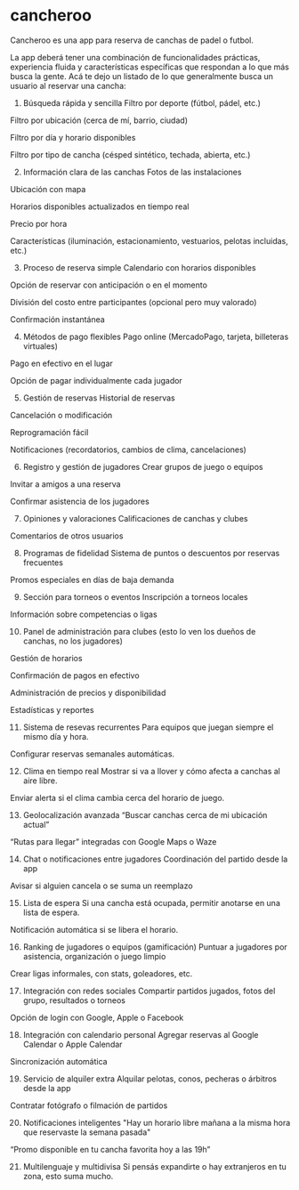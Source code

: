 # cancheroo
Cancheroo es una app para reserva de canchas de padel o futbol.

La app deberá tener una combinación de funcionalidades prácticas, experiencia fluida y características específicas que respondan a lo que más busca la gente. Acá te dejo un listado de lo que generalmente busca un usuario al reservar una cancha:

1. Búsqueda rápida y sencilla
Filtro por deporte (fútbol, pádel, etc.)

Filtro por ubicación (cerca de mí, barrio, ciudad)

Filtro por día y horario disponibles

Filtro por tipo de cancha (césped sintético, techada, abierta, etc.)

2. Información clara de las canchas
Fotos de las instalaciones

Ubicación con mapa

Horarios disponibles actualizados en tiempo real

Precio por hora

Características (iluminación, estacionamiento, vestuarios, pelotas incluidas, etc.)

3. Proceso de reserva simple
Calendario con horarios disponibles

Opción de reservar con anticipación o en el momento

División del costo entre participantes (opcional pero muy valorado)

Confirmación instantánea

4. Métodos de pago flexibles
Pago online (MercadoPago, tarjeta, billeteras virtuales)

Pago en efectivo en el lugar

Opción de pagar individualmente cada jugador

5. Gestión de reservas
Historial de reservas

Cancelación o modificación

Reprogramación fácil

Notificaciones (recordatorios, cambios de clima, cancelaciones)

6. Registro y gestión de jugadores
Crear grupos de juego o equipos

Invitar a amigos a una reserva

Confirmar asistencia de los jugadores

7. Opiniones y valoraciones
Calificaciones de canchas y clubes

Comentarios de otros usuarios

8. Programas de fidelidad
Sistema de puntos o descuentos por reservas frecuentes

Promos especiales en días de baja demanda

9. Sección para torneos o eventos
Inscripción a torneos locales

Información sobre competencias o ligas

10. Panel de administración para clubes
(esto lo ven los dueños de canchas, no los jugadores)

Gestión de horarios

Confirmación de pagos en efectivo

Administración de precios y disponibilidad

Estadísticas y reportes

11. Sistema de resevas recurrentes
Para equipos que juegan siempre el mismo día y hora.

Configurar reservas semanales automáticas.

12. Clima en tiempo real
Mostrar si va a llover y cómo afecta a canchas al aire libre.

Enviar alerta si el clima cambia cerca del horario de juego.

13. Geolocalización avanzada
“Buscar canchas cerca de mi ubicación actual”

“Rutas para llegar” integradas con Google Maps o Waze

14. Chat o notificaciones entre jugadores
Coordinación del partido desde la app

Avisar si alguien cancela o se suma un reemplazo

15. Lista de espera
Si una cancha está ocupada, permitir anotarse en una lista de espera.

Notificación automática si se libera el horario.

16. Ranking de jugadores o equipos (gamificación)
Puntuar a jugadores por asistencia, organización o juego limpio

Crear ligas informales, con stats, goleadores, etc.

17. Integración con redes sociales
Compartir partidos jugados, fotos del grupo, resultados o torneos

Opción de login con Google, Apple o Facebook

18. Integración con calendario personal
Agregar reservas al Google Calendar o Apple Calendar

Sincronización automática

19. Servicio de alquiler extra
Alquilar pelotas, conos, pecheras o árbitros desde la app

Contratar fotógrafo o filmación de partidos

20. Notificaciones inteligentes
"Hay un horario libre mañana a la misma hora que reservaste la semana pasada"

“Promo disponible en tu cancha favorita hoy a las 19h”

21. Multilenguaje y multidivisa
Si pensás expandirte o hay extranjeros en tu zona, esto suma mucho.


